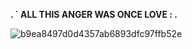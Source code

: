 **.  ` ALL THIS ANGER WAS ONCE LOVE : .**



![b9ea8497d0d4357ab6893dfc97ffb52e](https://github.com/user-attachments/assets/0f074913-9b68-4581-b751-3eb5c9781e3e)
